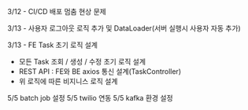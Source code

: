 3/12 - CI/CD 배포 멈춤 현상 문제 

3/13 - 사용자 로그아웃 로직 추가 및 DataLoader(서버 실행시 사용자 자동 추가)

3/13 - FE Task 초기 로직 설계

- 모든 Task 조회 / 생성 / 수정 초기 로직 설계
- REST API : FE와 BE axios 통신 설계(TaskController)
- 위 로직에 따른 비지니스 로직 설계


5/5 batch job 설정 
5/5 twilio 연동 
5/5 kafka 환경 설정

